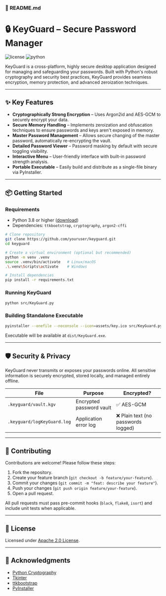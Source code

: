 ### 🚀 **README.md**

# 🔒 KeyGuard – Secure Password Manager

![license](https://img.shields.io/badge/license-Apache%202.0-blue.svg) ![python](https://img.shields.io/badge/python-3.8%2B-blue)

KeyGuard is a cross-platform, highly secure desktop application designed for managing and safeguarding your passwords. Built with Python's robust cryptography and security best practices, KeyGuard provides seamless encryption, memory protection, and advanced zeroization techniques.

---

## ✨ Key Features

* **Cryptographically Strong Encryption** – Uses Argon2id and AES-GCM to securely encrypt your data.
* **Secure Memory Handling** – Implements zeroization and obfuscation techniques to ensure passwords and keys aren't exposed in memory.
* **Master Password Management** – Allows secure changing of the master password, automatically re-encrypting the vault.
* **Detailed Password Viewer** – Password masking by default with secure toggling visibility.
* **Interactive Menu** – User-friendly interface with built-in password strength analysis.
* **Portable Executable** – Easily build and distribute as a single-file binary via PyInstaller.

---

## 📦 Getting Started

### Requirements

* Python 3.8 or higher ([download](https://www.python.org/downloads/))
* Dependencies: `ttkbootstrap`, `cryptography`, `argon2-cffi`

```bash
# Clone repository
git clone https://github.com/youruser/keyguard.git
cd keyguard

# Create a virtual environment (optional but recommended)
python -m venv .venv
source .venv/bin/activate   # Linux/macOS
.\.venv\Scripts\activate    # Windows

# Install dependencies
pip install -r requirements.txt
```

### Running KeyGuard

```bash
python src/KeyGuard.py
```

### Building Standalone Executable

```bash
pyinstaller --onefile --noconsole --icon=assets/key.ico src/KeyGuard.py
```

Executable will be available at `dist/KeyGuard.exe`.

---

## 🛡️ Security & Privacy

KeyGuard never transmits or exposes your passwords online. All sensitive information is securely encrypted, stored locally, and managed entirely offline.

| File                        | Purpose                  | Encrypted?                         |
| --------------------------- | ------------------------ | ---------------------------------- |
| `.keyguard/vault.kgv`       | Encrypted password vault | ✅ AES-GCM                          |
| `.keyguard/logKeyGuard.log` | Application error log    | ❌ Plain text (no passwords logged) |

---

## 🤝 Contributing

Contributions are welcome! Please follow these steps:

1. Fork the repository.
2. Create your feature branch (`git checkout -b feature/your-feature`).
3. Commit your changes (`git commit -m "feat: describe your feature"`).
4. Push your changes (`git push origin feature/your-feature`).
5. Open a pull request.

All pull requests must pass pre-commit hooks (`black`, `flake8`, `isort`) and include unit tests when applicable.

---

## 📜 License

Licensed under [Apache 2.0 License](LICENSE).

---

## 🙏 Acknowledgments

* [Python Cryptography](https://cryptography.io/)
* [Tkinter](https://docs.python.org/3/library/tkinter.html)
* [ttkbootstrap](https://github.com/israel-dryer/ttkbootstrap)
* [PyInstaller](https://www.pyinstaller.org/)
